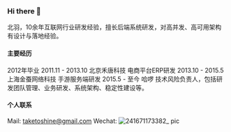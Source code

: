 ### Hi there 👋
北羽，10余年互联网行业研发经验，擅长后端系统研发，对高并发、高可用架构有设计与落地经验。

#### 主要经历
2012年毕业
2011.11 - 2013.10 北京禾唐科技 电商平台ERP研发
2013.10 - 2015.5  上海金蚕网络科技 手游服务端研发
2015.5 - 至今 哈啰 技术风险负责人，包括研发团队管理、业务研发、系统架构、稳定性建设等。

#### 个人联系
Mail: taketoshine@gmail.com
Wechat: 
![241671173382_ pic](https://user-images.githubusercontent.com/2612991/208039579-6f68727e-0d87-4738-bc99-597c11ede735.jpg)
